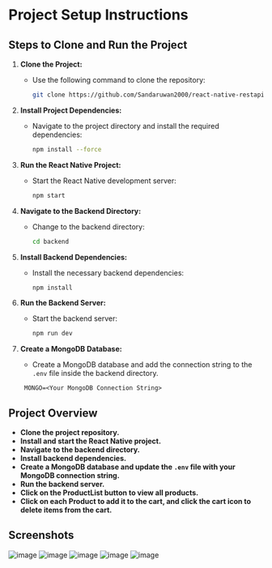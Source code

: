 # Project Setup Instructions

## Steps to Clone and Run the Project

1. **Clone the Project:**
   - Use the following command to clone the repository:
     ```bash
     git clone https://github.com/Sandaruwan2000/react-native-restapi-app.git
     ```

2. **Install Project Dependencies:**
   - Navigate to the project directory and install the required dependencies:
     ```bash
     npm install --force
     ```

3. **Run the React Native Project:**
   - Start the React Native development server:
     ```bash
     npm start
     ```

4. **Navigate to the Backend Directory:**
   - Change to the backend directory:
     ```bash
     cd backend
     ```

5. **Install Backend Dependencies:**
   - Install the necessary backend dependencies:
     ```bash
     npm install
     ```

6. **Run the Backend Server:**
   - Start the backend server:
     ```bash
     npm run dev
     ```

7. **Create a MongoDB Database:**
   - Create a MongoDB database and add the connection string to the `.env` file inside the backend directory.
    ```env
     MONGO=<Your MongoDB Connection String>
     ```

## Project Overview

- **Clone the project repository.**
- **Install and start the React Native project.**
- **Navigate to the backend directory.**
- **Install backend dependencies.**
- **Create a MongoDB database and update the `.env` file with your MongoDB connection string.**
- **Run the backend server.**
- **Click on the ProductList button to view all products.**
- **Click on each Product to add it to the cart, and click the cart icon to delete items from the cart.**

## Screenshots

![image](https://github.com/user-attachments/assets/5d80cc8d-510e-41a6-ab94-5753ad90e3ae)
![image](https://github.com/user-attachments/assets/1c0681a0-e0e3-4db7-824b-2186b8b0503e)
![image](https://github.com/user-attachments/assets/5445d212-8ae4-4d23-bed8-1ec5b8338502)
![image](https://github.com/user-attachments/assets/a39eb5d6-254a-408e-9da2-bde82c3dcb75)
![image](https://github.com/user-attachments/assets/0fb3bf94-008a-4f6c-94c4-a94f7dfb8d08)
